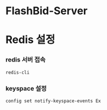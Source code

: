 # FlashBid-Server 
# Redis 설정
### redis 서버 접속
```
redis-cli
```
### keyspace 설정
```
config set notify-keyspace-events Ex
```